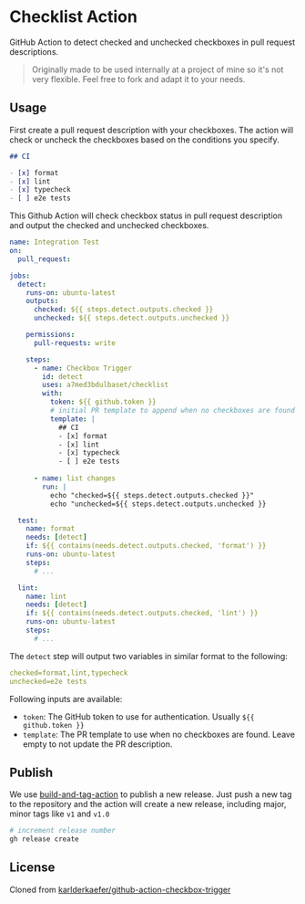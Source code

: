 # Checklist Action

GitHub Action to detect checked and unchecked checkboxes in pull request descriptions.

> Originally made to be used internally at a project of mine so it's not very flexible. Feel free to fork and adapt it to your needs.

## Usage

First create a pull request description with your checkboxes. The action will check or uncheck the checkboxes based on the conditions you specify.

```md
## CI

- [x] format
- [x] lint
- [x] typecheck
- [ ] e2e tests 
```

This Github Action will check checkbox status in pull request description and output the checked and unchecked checkboxes.

```yaml
name: Integration Test
on:
  pull_request:

jobs:
  detect:
    runs-on: ubuntu-latest
    outputs:
      checked: ${{ steps.detect.outputs.checked }}
      unchecked: ${{ steps.detect.outputs.unchecked }}

    permissions:
      pull-requests: write

    steps:
      - name: Checkbox Trigger
        id: detect
        uses: a7med3bdulbaset/checklist
        with:
          token: ${{ github.token }}
          # initial PR template to append when no checkboxes are found
          template: |
            ## CI
            - [x] format
            - [x] lint
            - [x] typecheck
            - [ ] e2e tests
            
      - name: list changes
        run: |
          echo "checked=${{ steps.detect.outputs.checked }}"
          echo "unchecked=${{ steps.detect.outputs.unchecked }}

  test:
    name: format
    needs: [detect]
    if: ${{ contains(needs.detect.outputs.checked, 'format') }}
    runs-on: ubuntu-latest
    steps:
      # ...

  lint:
    name: lint
    needs: [detect]
    if: ${{ contains(needs.detect.outputs.checked, 'lint') }}
    runs-on: ubuntu-latest
    steps:
      # ...
```

The `detect` step will output two variables in similar format to the following:

```yaml
checked=format,lint,typecheck
unchecked=e2e tests
```

Following inputs are available:

- `token`: The GitHub token to use for authentication. Usually `${{ github.token }}`
- `template`: The PR template to use when no checkboxes are found. Leave empty to not update the PR description.

## Publish

We use [build-and-tag-action](https://github.com/JasonEtco/build-and-tag-action) to publish a new release. Just push a new tag to the repository and the action will create a new release, including major, minor tags like `v1` and `v1.0`

```bash
# increment release number
gh release create
```

## License

Cloned from [karlderkaefer/github-action-checkbox-trigger](https://github.com/karlderkaefer/github-action-checkbox-trigger)
